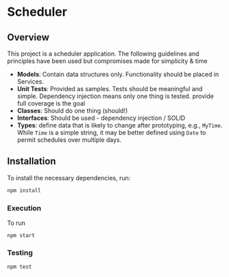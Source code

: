 # Scheduler

## Overview

This project is a scheduler application. The following guidelines and principles have been used 
but compromises made for simplicity & time

- **Models**: Contain data structures only. Functionality should be placed in Services.
- **Unit Tests**: Provided as samples. Tests should be meaningful and simple. 
 Dependency injection means only one thing is tested. provide full coverage is the goal
- **Classes**: Should do one thing (should!)
- **Interfaces**: Should be used - dependency injection / SOLID
- **Types**: define data that is likely to change after prototyping, e.g., `MyTime`. While `Time` is a simple string, it may be better defined using `Date` to permit schedules over multiple days.


## Installation

To install the necessary dependencies, run:

```sh
npm install
```

### Execution

To run
```
npm start
```

### Testing
```
npm test
```
